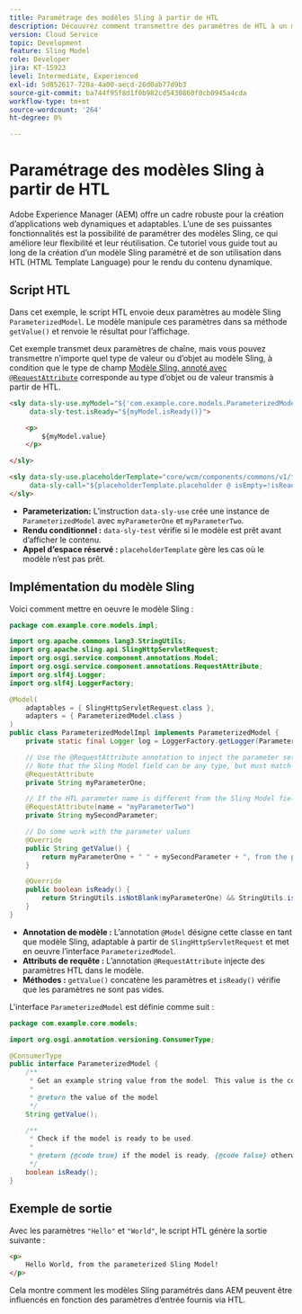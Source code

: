 ```yaml
---
title: Paramétrage des modèles Sling à partir de HTL
description: Découvrez comment transmettre des paramètres de HTL à un modèle Sling dans AEM.
version: Cloud Service
topic: Development
feature: Sling Model
role: Developer
jira: KT-15923
level: Intermediate, Experienced
exl-id: 5d852617-720a-4a00-aecd-26d0ab77d9b3
source-git-commit: ba744f95f8d1f0b982cd5430860f0cb0945a4cda
workflow-type: tm+mt
source-wordcount: '264'
ht-degree: 0%

---
```


# Paramétrage des modèles Sling à partir de HTL

Adobe Experience Manager (AEM) offre un cadre robuste pour la création d’applications web dynamiques et adaptables. L’une de ses puissantes fonctionnalités est la possibilité de paramétrer des modèles Sling, ce qui améliore leur flexibilité et leur réutilisation. Ce tutoriel vous guide tout au long de la création d’un modèle Sling paramétré et de son utilisation dans HTL (HTML Template Language) pour le rendu du contenu dynamique.

## Script HTL

Dans cet exemple, le script HTL envoie deux paramètres au modèle Sling `ParameterizedModel`. Le modèle manipule ces paramètres dans sa méthode `getValue()` et renvoie le résultat pour l’affichage.

Cet exemple transmet deux paramètres de chaîne, mais vous pouvez transmettre n’importe quel type de valeur ou d’objet au modèle Sling, à condition que le type de champ [Modèle Sling, annoté avec `@RequestAttribute`](#sling-model-implementation) corresponde au type d’objet ou de valeur transmis à partir de HTL.

```html
<sly data-sly-use.myModel="${'com.example.core.models.ParameterizedModel' @ myParameterOne='Hello', myParameterTwo='World'}"
     data-sly-test.isReady="${myModel.isReady()}">

    <p>
        ${myModel.value}
    </p>

</sly>

<sly data-sly-use.placeholderTemplate="core/wcm/components/commons/v1/templates.html"
     data-sly-call="${placeholderTemplate.placeholder @ isEmpty=!isReady}">
</sly>
```

- **Parameterization:** L’instruction `data-sly-use` crée une instance de `ParameterizedModel` avec `myParameterOne` et `myParameterTwo`.
- **Rendu conditionnel :** `data-sly-test` vérifie si le modèle est prêt avant d’afficher le contenu.
- **Appel d’espace réservé :** `placeholderTemplate` gère les cas où le modèle n’est pas prêt.

## Implémentation du modèle Sling

Voici comment mettre en oeuvre le modèle Sling :

```java
package com.example.core.models.impl;

import org.apache.commons.lang3.StringUtils;
import org.apache.sling.api.SlingHttpServletRequest;
import org.osgi.service.component.annotations.Model;
import org.osgi.service.component.annotations.RequestAttribute;
import org.slf4j.Logger;
import org.slf4j.LoggerFactory;

@Model(
    adaptables = { SlingHttpServletRequest.class },
    adapters = { ParameterizedModel.class }
)
public class ParameterizedModelImpl implements ParameterizedModel {
    private static final Logger log = LoggerFactory.getLogger(ParameterizedModelImpl.class);

    // Use the @RequestAttribute annotation to inject the parameter set in the HTL.
    // Note that the Sling Model field can be any type, but must match the type of object or value passed from HTL.
    @RequestAttribute
    private String myParameterOne;

    // If the HTL parameter name is different from the Sling Model field name, use the name attribute to specify the HTL parameter name
    @RequestAttribute(name = "myParameterTwo")
    private String mySecondParameter;

    // Do some work with the parameter values
    @Override
    public String getValue() {
        return myParameterOne + " " + mySecondParameter + ", from the parameterized Sling Model!";
    }

    @Override
    public boolean isReady() {
        return StringUtils.isNotBlank(myParameterOne) && StringUtils.isNotBlank(mySecondParameter);
    }
}
```

- **Annotation de modèle :** L’annotation `@Model` désigne cette classe en tant que modèle Sling, adaptable à partir de `SlingHttpServletRequest` et met en oeuvre l’interface `ParameterizedModel`.
- **Attributs de requête :** L’annotation `@RequestAttribute` injecte des paramètres HTL dans le modèle.
- **Méthodes :** `getValue()` concatène les paramètres et `isReady()` vérifie que les paramètres ne sont pas vides.

L&#39;interface `ParameterizedModel` est définie comme suit :

```java
package com.example.core.models;

import org.osgi.annotation.versioning.ConsumerType;

@ConsumerType
public interface ParameterizedModel {
    /**
     * Get an example string value from the model. This value is the concatenation of the two parameters.
     * 
     * @return the value of the model
     */
    String getValue();

    /**
     * Check if the model is ready to be used.
     *
     * @return {@code true} if the model is ready, {@code false} otherwise
     */
    boolean isReady();
}
```

## Exemple de sortie

Avec les paramètres `"Hello"` et `"World"`, le script HTL génère la sortie suivante :

```html
<p>
    Hello World, from the parameterized Sling Model!
</p>
```

Cela montre comment les modèles Sling paramétrés dans AEM peuvent être influencés en fonction des paramètres d’entrée fournis via HTL.
